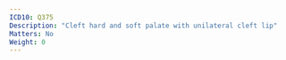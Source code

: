 ```yaml
---
ICD10: Q375
Description: "Cleft hard and soft palate with unilateral cleft lip"
Matters: No
Weight: 0
---
```


